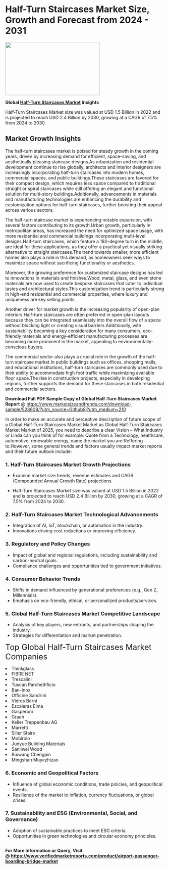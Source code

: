 <H1>Half-Turn Staircases Market Size, Growth and Forecast from 2024 - 2031</H1><img class="aligncenter size-medium wp-image-584254" src="https://thirdeyenews.in/wp-content/uploads/2024/09/Global-Market-Research-300x168.jpeg" alt="" width="300" height="168" /><p><strong>Global&nbsp;<a href="https://www.marketsizeandtrends.com/download-sample/528608/?utm_source=Github8j?utm_medium=210">Half-Turn Staircases Market</a> Insights</strong></p><p>Half-Turn Staircases Market size was valued at USD 1.5 Billion in 2022 and is projected to reach USD 2.4 Billion by 2030, growing at a CAGR of 7.5% from 2024 to 2030.</p><p><h2>Market Growth Insights</h2> <p>The half-turn staircases market is poised for steady growth in the coming years, driven by increasing demand for efficient, space-saving, and aesthetically pleasing staircase designs.As urbanization and residential development continue to rise globally, architects and interior designers are increasingly incorporating half-turn staircases into modern homes, commercial spaces, and public buildings.These staircases are favored for their compact design, which requires less space compared to traditional straight or spiral staircases while still offering an elegant and functional solution for multi-story buildings.Additionally, advancements in materials and manufacturing technologies are enhancing the durability and customization options for half-turn staircases, further boosting their appeal across various sectors.</p> <p>The half-turn staircase market is experiencing notable expansion, with several factors contributing to its growth.Urban growth, particularly in metropolitan areas, has increased the need for optimized space usage, with more residential and commercial buildings incorporating multi-level designs.Half-turn staircases, which feature a 180-degree turn in the middle, are ideal for these applications, as they offer a practical yet visually striking alternative to straight staircases.The trend towards smaller, more efficient homes also plays a role in this demand, as homeowners seek ways to maximize space without sacrificing functionality or aesthetics.</p> <p>Moreover, the growing preference for customized staircase designs has led to innovations in materials and finishes.Wood, metal, glass, and even stone materials are now used to create bespoke staircases that cater to individual tastes and architectural styles.This customization trend is particularly strong in high-end residential and commercial properties, where luxury and uniqueness are key selling points.</p> <p>Another driver for market growth is the increasing popularity of open-plan interiors.Half-turn staircases are often preferred in open-plan layouts because they can be integrated seamlessly into the overall flow of a space without blocking light or creating visual barriers.Additionally, with sustainability becoming a key consideration for many consumers, eco-friendly materials and energy-efficient manufacturing processes are becoming more prominent in the market, appealing to environmentally-conscious buyers.</p> <p>The commercial sector also plays a crucial role in the growth of the half-turn staircase market.In public buildings such as offices, shopping malls, and educational institutions, half-turn staircases are commonly used due to their ability to accommodate high foot traffic while maximizing available floor space.The rise in construction projects, especially in developing regions, further supports the demand for these staircases in both residential and commercial sectors.</p> <p><span class=""><strong>Download Full PDF Sample Copy of Global Half-Turn Staircases Market Report</strong> @ <a href="https://www.marketsizeandtrends.com/download-sample/528608/?utm_source=Github8j?utm_medium=210" target="_blank">https://www.marketsizeandtrends.com/download-sample/528608/?utm_source=Github8j?utm_medium=210</a></span></p><p>In order to make an accurate and perceptive description of future scope of a Global&nbsp;Half-Turn Staircases Market Market as Global&nbsp;Half-Turn Staircases Market Market of 2025, you need to describe a clear Vision &ndash; What Industry or Linda can you think of for example: Quote from a Technology, healthcare, automotive, renewable energy, name the market you are Reffering to.However, some general trends and factors usually impact market reports and their future outlook include:</p><h3>1.&nbsp;<strong>Half-Turn Staircases Market Growth Projections</strong></h3><ul><li>Examine market size trends, revenue estimates and CAGR (Compounded Annual Growth Rate) projections.</li><li><p>Half-Turn Staircases Market size was valued at USD 1.5 Billion in 2022 and is projected to reach USD 2.4 Billion by 2030, growing at a CAGR of 7.5% from 2024 to 2030.</p></li></ul><h3>2.&nbsp;<strong>Half-Turn Staircases Market Technological Advancements</strong></h3><ul><li>Integration of AI, IoT, blockchain, or automation in the industry.</li><li>Innovations driving cost reductions or improving efficiency.</li></ul><h3>3.&nbsp;<strong>Regulatory and Policy Changes</strong></h3><ul><li>Impact of global and regional regulations, including sustainability and carbon-neutral goals.</li><li>Compliance challenges and opportunities tied to government initiatives.</li></ul><h3>4.&nbsp;<strong>Consumer Behavior Trends</strong></h3><ul><li>Shifts in demand influenced by generational preferences (e.g., Gen Z, Millennials).</li><li>Emphasis on eco-friendly, ethical, or personalized products/services.</li></ul><h3>5.&nbsp;<strong>Global Half-Turn Staircases Market Competitive Landscape</strong></h3><ul><li>Analysis of key players, new entrants, and partnerships shaping the industry.</li><li>Strategies for differentiation and market penetration.</li></ul><p data-pm-slice="1 1 []"><span style="color: inherit; font-family: inherit; font-size: 25px;">Top Global Half-Turn Staircases Market Companies</span></p><div class="" data-test-id=""><p><li>Thinkglass</li><li> FIBRE NET</li><li> Trescalini</li><li> Tuscan Parchettificio</li><li> Ban-Inox</li><li> Officine Sandrini</li><li> Vidres Berni</li><li> Escaleras Eima</li><li> Gasperoni</li><li> Graah</li><li> Keller Treppenbau AG</li><li> Marretti</li><li> Siller Stairs</li><li> Mobirolo</li><li> Junyue Building Materials</li><li> Sanliwei Wood</li><li> Ruiwang Chengpin</li><li> Mingshan Muyezhizao</li></p></div><h3>6.&nbsp;<strong>Economic and Geopolitical Factors</strong></h3><ul><li>Influence of global economic conditions, trade policies, and geopolitical events.</li><li>Resilience of the market to inflation, currency fluctuations, or global crises.</li></ul><h3>7.&nbsp;<strong>Sustainability and ESG (Environmental, Social, and Governance)</strong></h3><ul><li>Adoption of sustainable practices to meet ESG criteria.</li><li>Opportunities in green technologies and circular economy principles.</li></ul><h2><strong style="font-size: 14px;">For More Information or Query, Visit @&nbsp;</strong><a style="background-color: #ffffff; font-size: 14px;" href="https://www.marketsizeandtrends.com/report/half-turn-staircases-market/" target="_blank">https://www.verifiedmarketreports.com/product/airport-passenger-boarding-bridge-market</a></h2>